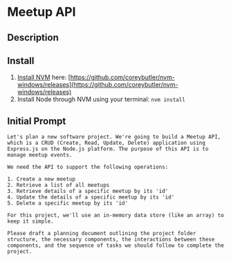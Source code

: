 # Meetup API

## Description

## Install

1. [Install NVM](https://github.com/coreybutler/nvm-windows) here: [https://github.com/coreybutler/nvm-windows/releases](https://github.com/coreybutler/nvm-windows/releases)
2. Install Node through NVM using your terminal: `nvm install`

## Initial Prompt

```
Let's plan a new software project. We're going to build a Meetup API, which is a CRUD (Create, Read, Update, Delete) application using Express.js on the Node.js platform. The purpose of this API is to manage meetup events.

We need the API to support the following operations:

1. Create a new meetup
2. Retrieve a list of all meetups
3. Retrieve details of a specific meetup by its 'id'
4. Update the details of a specific meetup by its 'id'
5. Delete a specific meetup by its 'id'

For this project, we'll use an in-memory data store (like an array) to keep it simple.

Please draft a planning document outlining the project folder structure, the necessary components, the interactions between these components, and the sequence of tasks we should follow to complete the project.
```
